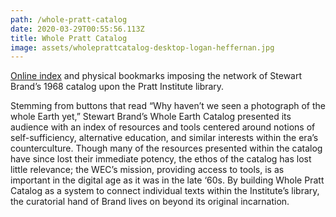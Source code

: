```yaml
---
path: /whole-pratt-catalog
date: 2020-03-29T00:55:56.113Z
title: Whole Pratt Catalog
image: assets/wholeprattcatalog-desktop-logan-heffernan.jpg
---
```

[Online index](https://wholeprattcatalog.com/) and physical bookmarks imposing the network of Stewart Brand’s 1968 catalog upon the Pratt Institute library.



Stemming from buttons that read “Why haven’t we seen a photograph of the whole Earth yet,” Stewart Brand’s Whole Earth Catalog presented its audience with an index of resources and tools centered around notions of self-sufficiency, alternative education, and similar interests within the era’s counterculture. Though many of the resources presented within the catalog have since lost their immediate potency, the ethos of the catalog has lost little relevance; the WEC’s mission, providing access to tools, is as important in the digital age as it was in the late ‘60s. By building Whole Pratt Catalog as a system to connect individual texts within the Institute’s library, the curatorial hand of Brand lives on beyond its original incarnation.
